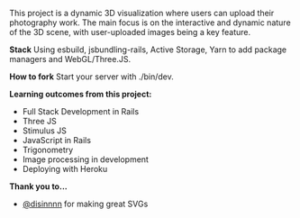 This project is a dynamic 3D visualization where users can upload their photography work. The main focus is on the interactive and dynamic nature of the 3D scene, with user-uploaded images being a key feature.

**Stack**
Using esbuild, jsbundling-rails, Active Storage, Yarn to add package managers and WebGL/Three.JS.

**How to fork**
Start your server with ./bin/dev.

**Learning outcomes from this project:**
- Full Stack Development in Rails
- Three JS
- Stimulus JS
- JavaScript in Rails
- Trigonometry
- Image processing in development
- Deploying with Heroku

**Thank you to...**
- [@disinnnn]([url](https://twitter.com/disinnnn)https://twitter.com/disinnnn) for making great SVGs
